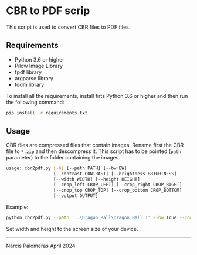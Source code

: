 # CBR to PDF scrip

This script is used to convert CBR files to PDF files. 

## Requirements

* Python 3.6 or higher
* Pilow Image Library
* fpdf library
* argparse library
* tqdm library

To install all the requirements, install firts Python 3.6 or higher and then run the following command:

```bash
pip install -r requirements.txt
```

## Usage

CBR files are compressed files that contain images. Rename first the CBR file to `*.zip` and then descompress it. This script has to be pointed (`path` parameter) to the folder containing the images.

```bash
usage: cbr2pdf.py [-h] [--path PATH] [--bw BW]
                  [--contrast CONTRAST] [--brightness BRIGHTNESS]
                  [--width WIDTH] [--height HEIGHT]
                  [--crop_left CROP_LEFT] [--crop_right CROP_RIGHT]
                  [--crop_top CROP_TOP] [--crop_bottom CROP_BOTTOM]
                  [--output OUTPUT]

```
Example:

```bash
python cbr2pdf.py --path '..\Dragon Ball\Dragon Ball 1' --bw True --contrast True --brightness 1.2 --width 1072 --height 1448 --crop_bottom 20 --output dragon_ball_01.pdf
```

Set width and height to the screen size of your device. 


---
Narcís Palomeras
April 2024
